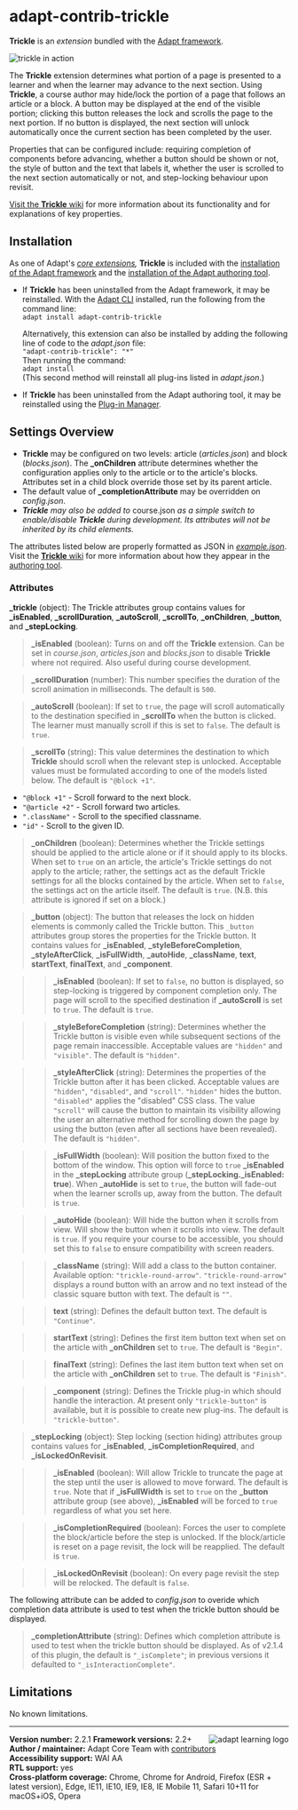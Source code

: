 # adapt-contrib-trickle  

**Trickle** is an *extension* bundled with the [Adapt framework](https://github.com/adaptlearning/adapt_framework).  

<img src="https://github.com/adaptlearning/documentation/blob/master/04_wiki_assets/plug-ins/images/trickle01.gif" alt="trickle in action">

The **Trickle** extension determines what portion of a page is presented to a learner and when the learner may advance to the next section. Using **Trickle**, a course author may hide/lock the portion of a page that follows an article or a block. A button may be displayed at the end of the visible portion; clicking this button releases the lock and scrolls the page to the next portion. If no button is displayed, the next section will unlock automatically once the current section has been completed by the user. 

Properties that can be configured include: requiring completion of components before advancing, whether a button should be shown or not, the style of button and the text that labels it, whether the user is scrolled to the next section automatically or not, and step-locking behaviour upon revisit.

[Visit the **Trickle** wiki](https://github.com/adaptlearning/adapt-contrib-trickle/wiki) for more information about its functionality and for explanations of key properties. 



## Installation

As one of Adapt's *[core extensions](https://github.com/adaptlearning/adapt_framework/wiki/Core-Plug-ins-in-the-Adapt-Learning-Framework#extensions),* **Trickle** is included with the [installation of the Adapt framework](https://github.com/adaptlearning/adapt_framework/wiki/Manual-installation-of-the-Adapt-framework#installation) and the [installation of the Adapt authoring tool](https://github.com/adaptlearning/adapt_authoring/wiki/Installing-Adapt-Origin).

* If **Trickle** has been uninstalled from the Adapt framework, it may be reinstalled.
With the [Adapt CLI](https://github.com/adaptlearning/adapt-cli) installed, run the following from the command line:  
`adapt install adapt-contrib-trickle`

    Alternatively, this extension can also be installed by adding the following line of code to the *adapt.json* file:  
    `"adapt-contrib-trickle": "*"`  
    Then running the command:  
    `adapt install`  
    (This second method will reinstall all plug-ins listed in *adapt.json*.)  

* If **Trickle** has been uninstalled from the Adapt authoring tool, it may be reinstalled using the [Plug-in Manager](https://github.com/adaptlearning/adapt_authoring/wiki/Plugin-Manager).

## Settings Overview

- **Trickle** may be configured on two levels: article (*articles.json*) and block (*blocks.json*). The **_onChildren** attribute determines whether the configuration applies only to the article or to the article's blocks. Attributes set in a child block override those set by its parent article.  
- The default value of **_completionAttribute** may be overridden on _config.json_.  
- _**Trickle** may also be added to_ course.json _as a simple switch to enable/disable **Trickle** during development. Its attributes will not be inherited by its child elements._

The attributes listed below are properly formatted as JSON in [*example.json*](https://github.com/adaptlearning/adapt-contrib-trickle/blob/master/example.json).  Visit the [**Trickle** wiki](https://github.com/adaptlearning/adapt-contrib-trickle/wiki) for more information about how they appear in the [authoring tool](https://github.com/adaptlearning/adapt_authoring/wiki).

### Attributes

**\_trickle** (object): The Trickle attributes group contains values for **\_isEnabled**, **\_scrollDuration**, **\_autoScroll**, **\_scrollTo**, **\_onChildren**, **\_button**, and **\_stepLocking**.

>**\_isEnabled** (boolean):  Turns on and off the **Trickle** extension. Can be set in *course.json*, *articles.json* and *blocks.json* to disable **Trickle** where not required. Also useful during course development. 
  
>**\_scrollDuration** (number):  This number specifies the duration of the scroll animation in milliseconds. The default is `500`.  
  
>**\_autoScroll** (boolean):  If set to `true`, the page will scroll automatically to the destination specified in **\_scrollTo** when the button is clicked. The learner must manually scroll if this is set to `false`. The default is `true`.  
  
>**\_scrollTo** (string):  This value determines the destination to which **Trickle** should scroll when the relevant step is unlocked. Acceptable values must be formulated according to one of the models listed below. The default is `"@block +1"`.      
- `"@block +1"` - Scroll forward to the next block. 
- `"@article +2"` - Scroll forward two articles. 
- `".className"` - Scroll to the specified classname. 
- `"id"` - Scroll to the given ID.   
 
>**\_onChildren** (boolean):  Determines whether the Trickle settings should be applied to the article alone or if it should apply to its blocks. When set to `true` on an article, the article's Trickle settings do not apply to the article; rather, the settings act as the default Trickle settings for all the blocks contained by the article. When set to `false`, the settings act on the article itself. The default is `true`. (N.B. this attribute is ignored if set on a block.)   
  
>**\_button** (object): The button that releases the lock on hidden elements is commonly called the Trickle button. This `_button` attributes group stores the properties for the Trickle button. It contains values for **\_isEnabled**, **\_styleBeforeCompletion**, **\_styleAfterClick**, **\_isFullWidth**, **\_autoHide**, **\_className**, **text**, **startText**, **finalText**, and **\_component**.  
  
>>**\_isEnabled** (boolean):  If set to `false`, no button is displayed, so step-locking is triggered by component completion only. The page will scroll to the specified destination if **\_autoScroll** is set to `true`. The default is `true`.  
  
>>**\_styleBeforeCompletion** (string):  Determines whether the Trickle button is visible even while subsequent sections of the page remain inaccessible. Acceptable values are `"hidden"` and `"visible"`. The default is `"hidden"`.  

>>**\_styleAfterClick** (string): Determines the properties of the Trickle button after it has been clicked. Acceptable values are `"hidden"`, `"disabled"`, and `"scroll"`. `"hidden"` hides the button. `"disabled"` applies the "disabled" CSS class. The value `"scroll"` will cause the button to maintain its visibility allowing the user an alternative method for scrolling down the page by using the button (even after all sections have been revealed). The default is `"hidden"`.  
  
>>**\_isFullWidth** (boolean):  Will position the button fixed to the bottom of the window. This option will force to `true`  **\_isEnabled** in the **\_stepLocking** attribute group (**\_stepLocking.\_isEnabled: true**). When **\_autoHide** is set to `true`, the button will fade-out when the learner scrolls up, away from the button. The default is `true`.  
  
>>**\_autoHide** (boolean):  Will hide the button when it scrolls from view.  Will show the button when it scrolls into view. The default is `true`. If you require your course to be accessible, you should set this to `false` to ensure compatibility with screen readers. 
  
>>**\_className** (string):  Will add a class to the button container. Available option: `"trickle-round-arrow"`. `"trickle-round-arrow"` displays a round button with an arrow and no text instead of the classic square button with text. The default is `""`.  
  
>>**text** (string):  Defines the default button text. The default is `"Continue"`.  

>>**startText** (string):  Defines the first item button text when set on the article with **\_onChildren** set to `true`. The default is `"Begin"`.  
  
>>**finalText** (string):  Defines the last item button text when set on the article with **\_onChildren** set to `true`. The default is `"Finish"`.  

>>**\_component** (string):  Defines the Trickle plug-in which should handle the interaction. At present only `"trickle-button"` is available, but it is possible to create new plug-ins. The default is `"trickle-button"`.  
  
>**\_stepLocking** (object):  Step locking (section hiding) attributes group contains values for **\_isEnabled**, **\_isCompletionRequired**, and **\_isLockedOnRevisit**.  
  
>>**\_isEnabled** (boolean):  Will allow Trickle to truncate the page at the step until the user is allowed to move forward. The default is `true`. Note that if **\_isFullWidth** is set to `true` on the **\_button** attribute group (see above), **\_isEnabled** will be forced to `true` regardless of what you set here. 
  
>>**\_isCompletionRequired** (boolean):  Forces the user to complete the block/article before the step is unlocked. If the block/article is reset on a page revisit, the lock will be reapplied. The default is `true`.  
  
>>**\_isLockedOnRevisit** (boolean):  On every page revisit the step will be relocked. The default is `false`.  
  
The following attribute can be added to *config.json* to overide which completion data attribute is used to test when the trickle button should be displayed.  
  
>**\_completionAttribute** (string): Defines which completion attribute is used to test when the trickle button should be displayed. As of v2.1.4 of this plugin, the default is `"_isComplete"`; in previous versions it defaulted to `"_isInteractionComplete"`.  

## Limitations

No known limitations.  

----------------------------
**Version number:**  2.2.1   <a href="https://community.adaptlearning.org/" target="_blank"><img src="https://github.com/adaptlearning/documentation/blob/master/04_wiki_assets/plug-ins/images/adapt-logo-mrgn-lft.jpg" alt="adapt learning logo" align="right"></a> 
**Framework versions:**  2.2+    
**Author / maintainer:** Adapt Core Team with [contributors](https://github.com/adaptlearning/adapt-contrib-trickle/graphs/contributors)    
**Accessibility support:** WAI AA   
**RTL support:** yes  
**Cross-platform coverage:** Chrome, Chrome for Android, Firefox (ESR + latest version), Edge, IE11, IE10, IE9, IE8, IE Mobile 11, Safari 10+11 for macOS+iOS, Opera  
